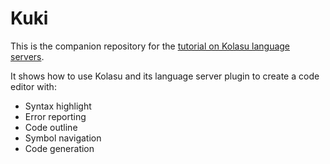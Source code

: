 # Kuki

This is the companion repository for the [tutorial on Kolasu language servers].

It shows how to use Kolasu and its language server plugin to create a code editor with:

- Syntax highlight
- Error reporting
- Code outline
- Symbol navigation
- Code generation

[tutorial on Kolasu language servers]: https://tomassetti.me/build-an-editor-with-kolasu-and-language-servers/
